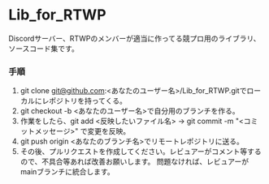 # Lib_for_RTWP

Discordサーバー、RTWPのメンバーが適当に作ってる競プロ用のライブラリ、ソースコード集です。

### 手順

1. git clone git@github.com:<あなたのユーザー名>/Lib_for_RTWP.gitでローカルにレポジトリを持ってくる。
2. git checkout -b <あなたのユーザー名>で自分用のブランチを作る。
3. 作業をしたら、git add <反映したいファイル名> → git commit -m "<コミットメッセージ>" で変更を反映。
4. git push origin <あなたのブランチ名>でリモートレポジトリに送る。
5. その後、プルリクエストを作成してください。レビュアーがコメント等するので、不具合等あれば改善お願いします。
   問題なければ、レビュアーがmainブランチに統合します。
